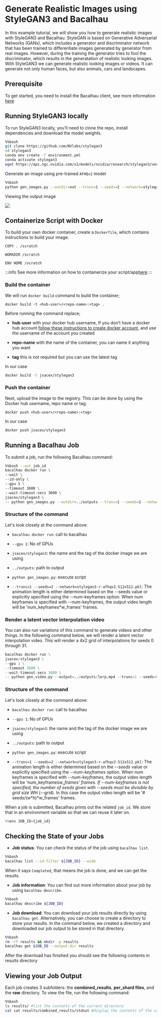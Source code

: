 # Generate Realistic Images using StyleGAN3 and Bacalhau

In this example tutorial, we will show you how to generate realistic images with StyleGAN3 and Bacalhau. StyleGAN is based on Generative Adversarial Networks (GANs), which includes a generator and discriminator network that has been trained to differentiate images generated by generator from real images. However, during the training the generator tries to fool the discriminator, which results in the generatation of realistic looking images. With StyleGAN3 we can generate realistic looking images or videos. It can generate not only human faces, but also animals, cars and landscapes.



## Prerequisite


To get started, you need to install the Bacalhau client, see more information [here](https://docs.bacalhau.org/getting-started/installation)


## Running StyleGAN3 locally

To run StyleGAN3 locally, you'll need to clone the repo, install dependencies and download the model weights.


```bash
%%bash
git clone https://github.com/NVlabs/stylegan3
cd stylegan3
conda env create -f environment.yml
conda activate stylegan3
wget https://api.ngc.nvidia.com/v2/models/nvidia/research/stylegan3/versions/1/files/stylegan3-r-afhqv2-512x512.pkl
```

Generate an image using pre-trained `AFHQv2` model



```bash
%%bash
python gen_images.py --outdir=out --trunc=1 --seeds=2 --network=stylegan3-r-afhqv2-512x512.pkl
```



Viewing the output image

![](https://i.imgur.com/A3UExJr.png)


## Containerize Script with Docker

To build your own docker container, create a `Dockerfile`, which contains instructions to build your image.

```
COPY . /scratch

WORKDIR /scratch

ENV HOME /scratch
```


:::info
See more information on how to containerize your script/app[here](https://docs.docker.com/get-started/02_our_app/)
:::


### Build the container

We will run `docker build` command to build the container;

```
docker build -t <hub-user>/<repo-name>:<tag> .
```

Before running the command replace;

- **hub-user** with your docker hub username, If you don’t have a docker hub account [follow these instructions to create docker account](https://docs.docker.com/docker-id/), and use the username of the account you created

- **repo-name** with the name of the container, you can name it anything you want

- **tag** this is not required but you can use the latest tag

In our case

```bash
docker build -t jsacex/stylegan3 
```

### Push the container

Next, upload the image to the registry. This can be done by using the Docker hub username, repo name or tag.

```
docker push <hub-user>/<repo-name>:<tag>
```

In our case

```bash
docker push jsacex/stylegan3 
```


## Running a Bacalhau Job 

To submit a job, run the following Bacalhau command:



```bash
%%bash --out job_id
bacalhau docker run \
--wait \
--id-only \
--gpu 1 \
--timeout 3600 \
--wait-timeout-secs 3600 \
jsacex/stylegan3 \
-- python gen_images.py --outdir=../outputs --trunc=1 --seeds=2 --network=stylegan3-r-afhqv2-512x512.pkl
```

### Structure of the command

Let's look closely at the command above:

* `bacalhau docker run`: call to bacalhau 

* `--gpu 1`: No of GPUs

* `jsacex/stylegan3`: the name and the tag of the docker image we are using

* `../outputs`: path to output

* `python gen_images.py`: execute script

* `--trunc=1 --seeds=2 --network=stylegan3-r-afhqv2-512x512.pkl`: The animation length is either determined based on the --seeds value or explicitly  specified using the --num-keyframes option. When num keyframes is specified with --num-keyframes, the output video length will be 'num_keyframes*w_frames' frames.


### Render a latent vector interpolation video

You can also run variations of this command to generate videos and other things. In the following command below, we will render a latent vector interpolation video. This will render a 4x2 grid of interpolations for seeds 0 through 31.


```python
bacalhau docker run \
jsacex/stylegan3 \
--gpu 1 \
--timeout 3600 \
--wait-timeout-secs 3600 \
-- python gen_video.py --output=../outputs/lerp.mp4 --trunc=1 --seeds=0-31 --grid=4x2 --network=stylegan3-r-afhqv2-512x512.pkl
```

### Structure of the command

Let's look closely at the command above:

* `bacalhau docker run`: call to bacalhau 

* `--gpu 1`: No of GPUs

* `jsacex/stylegan3`: the name and the tag of the docker image we are using

* `../outputs`: path to output

* `python gen_images.py`: execute script

* `--trunc=1 --seeds=2 --network=stylegan3-r-afhqv2-512x512.pkl`: The animation length is either determined based on the _--seeds_ value or explicitly  specified using the _--num-keyframes_ option. When num keyframes is specified with _--num-keyframes_, the output video length will be 'num_keyframes*w_frames' frames. If _--num-keyframes_ is not specified, the number of seeds given with  _--seeds_ must be divisible by grid size W*H (--grid).  In this case the  output video length will be '# seeds/(w*h)*w_frames' frames.

When a job is submitted, Bacalhau prints out the related `job_id`. We store that in an environment variable so that we can reuse it later on.


```python
%%env JOB_ID={job_id}
```

## Checking the State of your Jobs

- **Job status**: You can check the status of the job using `bacalhau list`. 


```bash
%%bash
bacalhau list --id-filter ${JOB_ID} --wide
```

When it says `Completed`, that means the job is done, and we can get the results.

- **Job information**: You can find out more information about your job by using `bacalhau describe`.


```bash
%%bash
bacalhau describe ${JOB_ID}
```

- **Job download**: You can download your job results directly by using `bacalhau get`. Alternatively, you can choose to create a directory to store your results. In the command below, we created a directory and downloaded our job output to be stored in that directory.


```bash
%%bash
rm -rf results && mkdir -p results
bacalhau get $JOB_ID --output-dir results
```

After the download has finished you should see the following contents in results directory

## Viewing your Job Output

Each job creates 3 subfolders: the **combined_results**, **per_shard files**, and the **raw** directory. To view the file, run the following command:


```bash
%%bash
ls results/ #list the contents of the current directory 
cat cat results/combined_results/stdout #display the contents of the current directory 
```
